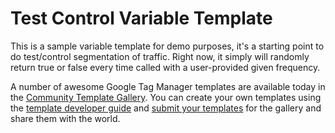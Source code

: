 # Test Control Variable Template

This is a sample variable template for demo purposes, it's a starting point to do test/control segmentation of traffic. Right now, it simply will randomly return true or false every time called with a user-provided given frequency.

A number of awesome Google Tag Manager templates are available today in the [Community Template Gallery](https://https://tagmanager.google.com/gallery/). You can create your own templates using the [template developer guide](https://developers.google.com/tag-manager/templates) and [submit your templates](https://tagmanager.google.com/gallery/getting-started) for the gallery and share them with the world.
